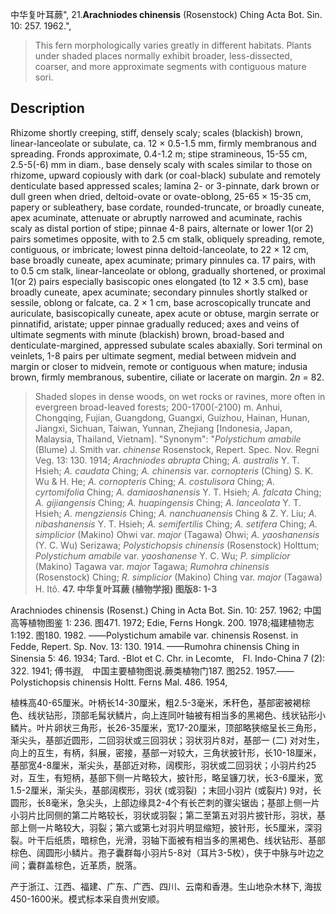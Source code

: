 中华复叶耳蕨",
21.**Arachniodes chinensis** (Rosenstock) Ching Acta Bot. Sin. 10: 257. 1962.",

> This fern morphologically varies greatly in different habitats. Plants under shaded places normally exhibit broader, less-dissected, coarser, and more approximate segments with contiguous mature sori.

## Description
Rhizome shortly creeping, stiff, densely scaly; scales (blackish) brown, linear-lanceolate or subulate, ca. 12 × 0.5-1.5 mm, firmly membranous and spreading. Fronds approximate, 0.4-1.2 m; stipe stramineous, 15-55 cm, 2.5-5(-6) mm in diam., base densely scaly with scales similar to those on rhizome, upward copiously with dark (or coal-black) subulate and remotely denticulate based appressed scales; lamina 2- or 3-pinnate, dark brown or dull green when dried, deltoid-ovate or ovate-oblong, 25-65 × 15-35 cm, papery or subleathery, base cordate, rounded-truncate, or broadly cuneate, apex acuminate, attenuate or abruptly narrowed and acuminate, rachis scaly as distal portion of stipe; pinnae 4-8 pairs, alternate or lower 1(or 2) pairs sometimes opposite, with to 2.5 cm stalk, obliquely spreading, remote, contiguous, or imbricate; lowest pinna deltoid-lanceolate, to 22 × 12 cm, base broadly cuneate, apex acuminate; primary pinnules ca. 17 pairs, with to 0.5 cm stalk, linear-lanceolate or oblong, gradually shortened, or proximal 1(or 2) pairs especially basiscopic ones elongated (to 12 × 3.5 cm), base broadly cuneate, apex acuminate; secondary pinnules shortly stalked or sessile, oblong or falcate, ca. 2 × 1 cm, base acroscopically truncate and auriculate, basiscopically cuneate, apex acute or obtuse, margin serrate or pinnatifid, aristate; upper pinnae gradually reduced; axes and veins of ultimate segments with minute (blackish) brown, broad-based and denticulate-margined, appressed subulate scales abaxially. Sori terminal on veinlets, 1-8 pairs per ultimate segment, medial between midvein and margin or closer to midvein, remote or contiguous when mature; indusia brown, firmly membranous, subentire, ciliate or lacerate on margin. 2*n* = 82.

> Shaded slopes in dense woods, on wet rocks or ravines, more often in evergreen broad-leaved forests; 200-1700(-2100) m. Anhui, Chongqing, Fujian, Guangdong, Guangxi, Guizhou, Hainan, Hunan, Jiangxi, Sichuan, Taiwan, Yunnan, Zhejiang [Indonesia, Japan, Malaysia, Thailand, Vietnam].
  "Synonym": "*Polystichum amabile* (Blume) J. Smith var. *chinense* Rosenstock, Repert. Spec. Nov. Regni Veg. 13: 130. 1914; *Arachniodes abrupta* Ching; *A. australis* Y. T. Hsieh; *A. caudata* Ching; *A. chinensis* var. *cornopteris* (Ching) S. K. Wu &amp; H. He; *A. cornopteris* Ching; *A. costulisora* Ching; *A.* *cyrtomifolia* Ching; *A. damiaoshanensis* Y. T. Hsieh; *A. falcata* Ching; *A. gijiangensis* Ching; *A. huapingensis* Ching; *A. lanceolata* Y. T. Hsieh; *A. mengziensis* Ching; *A. nanchuanensis* Ching &amp; Z. Y. Liu; *A. nibashanensis* Y. T. Hsieh; *A. semifertilis* Ching; *A. setifera* Ching; *A. simplicior* (Makino) Ohwi var. *major* (Tagawa) Ohwi; *A. yaoshanensis* (Y. C. Wu) Serizawa; *Polystichopsis chinensis* (Rosenstock) Holttum; *Polystichum amabile* var. *yaoshanense* Y. C. Wu; *P. simplicior* (Makino) Tagawa var. *major* Tagawa; *Rumohra chinensis* (Rosenstock) Ching; *R. simplicior* (Makino) Ching var. *major* (Tagawa) H. Itô.
**47. 中华复叶耳蕨 (植物学报) 图版8: 1-3**

Arachniodes chinensis (Rosenst.) Ching in Acta Bot. Sin. 10: 257. 1962; 中国高等植物图鉴 1: 236. 图471. 1972; Edie, Ferns Hongk. 200. 1978;福建植物志 1:192. 图180. 1982. ——Polystichum amabile var. chinensis Rosenst. in Fedde, Repert. Sp. Nov. 13: 130. 1914. ——Rumohra chinensis Ching in Sinensia 5: 46. 1934; Tard. -Blot et C. Chr. in Lecomte,　Fl. Indo-China 7 (2): 322. 1941; 傅书遐,　中国主要植物图说.蕨类植物门187. 图252. 1957.——Polystichopsis chinensis Holtt. Ferns Mal. 486. 1954,

植株高40-65厘米。叶柄长14-30厘米，粗2.5-3毫米，禾秆色，基部密被褐棕色、线状钻形，顶部毛髯状鳞片，向上连同叶轴被有相当多的黑褐色、线状钻形小鳞片。叶片卵状三角形，长26-35厘米，宽17-20厘米，顶部略狭缩呈长三角形，渐尖头，基部近圆形，二回羽状或三回羽状；羽状羽片8对，基部一 (二) 对对生，向上的互生，有柄，斜展，密接，基部一对较大，三角状披针形，长10-18厘米，基部宽4-8厘米，渐尖头，基部近对称，阔楔形，羽状或二回羽状；小羽片约25对，互生，有短柄，基部下侧一片略较大，披针形，略呈镰刀状，长3-6厘米，宽1.5-2厘米，渐尖头，基部阔楔形，羽状 (或羽裂) ；末回小羽片 (或裂片) 9对，长圆形，长8毫米，急尖头，上部边缘具2-4个有长芒刺的骤尖锯齿；基部上侧一片小羽片比同侧的第二片略较长，羽状或羽裂；第二至第五对羽片披针形，羽状，基部上侧一片略较大，羽裂；第六或第七对羽片明显缩短，披针形，长5厘米，深羽裂。叶干后纸质，暗棕色，光滑，羽轴下面被有相当多的黑褐色、线状钻形、基部棕色、阔圆形小鳞片。孢子囊群每小羽片5-8对（耳片3-5枚），侠于中脉与叶边之间；囊群盖棕色，近革质，脱落。

产于浙江、江西、福建、广东、广西、四川、云南和香港。生山地杂木林下, 海拔450-1600米。模式标本采自贵州安顺。
